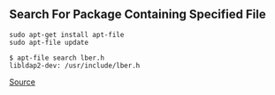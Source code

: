 ## Search For Package Containing Specified File
```
sudo apt-get install apt-file
sudo apt-file update

$ apt-file search lber.h
libldap2-dev: /usr/include/lber.h
```
[Source](https://stackoverflow.com/a/48353218/594083)
